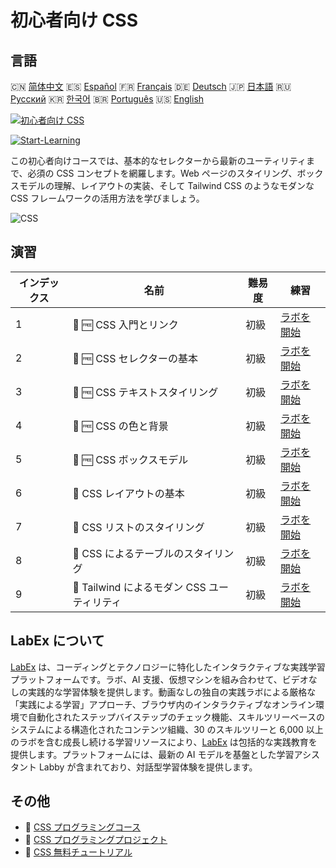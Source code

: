 # 初心者向け CSS

## 言語

🇨🇳 [简体中文](README_zh.md) 🇪🇸 [Español](README_es.md) 🇫🇷 [Français](README_fr.md) 🇩🇪 [Deutsch](README_de.md) 🇯🇵 [日本語](README_ja.md) 🇷🇺 [Русский](README_ru.md) 🇰🇷 [한국어](README_ko.md) 🇧🇷 [Português](README_pt.md) 🇺🇸 [English](README.md) 

[![初心者向け CSS](https://cover-creator.labex.io/css-for-beginners.png?lang=ja)](https://labex.io/ja/courses/css-for-beginners)

[![Start-Learning](https://img.shields.io/badge/Start-Learning-whitesmoke?style=for-the-badge)](https://labex.io/ja/courses/css-for-beginners)

この初心者向けコースでは、基本的なセレクターから最新のユーティリティまで、必須の CSS コンセプトを網羅します。Web ページのスタイリング、ボックスモデルの理解、レイアウトの実装、そして Tailwind CSS のようなモダンな CSS フレームワークの活用方法を学びましょう。

![CSS](https://img.shields.io/badge/CSS-whitesmoke?style=for-the-badge&logo=css)


## 演習

|   インデックス | 名前                                         | 難易度   | 練習                                                                                                                                     |
|----------------|----------------------------------------------|----------|------------------------------------------------------------------------------------------------------------------------------------------|
|              1 | 🧩 🆓 CSS 入門とリンク                       | 初級     | <a target='_blank' href='https://labex.io/ja/labs/css-css-introduction-and-linking-598030?course=css-for-beginners'>ラボを開始</a>       |
|              2 | 🧩 🆓 CSS セレクターの基本                   | 初級     | <a target='_blank' href='https://labex.io/ja/labs/css-css-selectors-basics-598033?course=css-for-beginners'>ラボを開始</a>               |
|              3 | 🧩 🆓 CSS テキストスタイリング               | 初級     | <a target='_blank' href='https://labex.io/ja/labs/css-css-text-styling-598036?course=css-for-beginners'>ラボを開始</a>                   |
|              4 | 🧩 🆓 CSS の色と背景                         | 初級     | <a target='_blank' href='https://labex.io/ja/labs/css-css-colors-and-backgrounds-598029?course=css-for-beginners'>ラボを開始</a>         |
|              5 | 🧩 🆓 CSS ボックスモデル                     | 初級     | <a target='_blank' href='https://labex.io/ja/labs/css-css-box-model-598028?course=css-for-beginners'>ラボを開始</a>                      |
|              6 | 🧩  CSS レイアウトの基本                     | 初級     | <a target='_blank' href='https://labex.io/ja/labs/css-css-layout-basics-598031?course=css-for-beginners'>ラボを開始</a>                  |
|              7 | 🧩  CSS リストのスタイリング                 | 初級     | <a target='_blank' href='https://labex.io/ja/labs/css-css-styling-lists-598034?course=css-for-beginners'>ラボを開始</a>                  |
|              8 | 🧩  CSS によるテーブルのスタイリング         | 初級     | <a target='_blank' href='https://labex.io/ja/labs/css-css-styling-tables-598035?course=css-for-beginners'>ラボを開始</a>                 |
|              9 | 🧩  Tailwind によるモダン CSS ユーティリティ | 初級     | <a target='_blank' href='https://labex.io/ja/labs/css-css-modern-utilities-with-tailwind-598032?course=css-for-beginners'>ラボを開始</a> |

## LabEx について

[LabEx](https://labex.io) は、コーディングとテクノロジーに特化したインタラクティブな実践学習プラットフォームです。ラボ、AI 支援、仮想マシンを組み合わせて、ビデオなしの実践的な学習体験を提供します。動画なしの独自の実践ラボによる厳格な「実践による学習」アプローチ、ブラウザ内のインタラクティブなオンライン環境で自動化されたステップバイステップのチェック機能、スキルツリーベースのシステムによる構造化されたコンテンツ組織、30 のスキルツリーと 6,000 以上のラボを含む成長し続ける学習リソースにより、[LabEx](https://labex.io) は包括的な実践教育を提供します。プラットフォームには、最新の AI モデルを基盤とした学習アシスタント Labby が含まれており、対話型学習体験を提供します。

## その他

- 🔗 [CSS プログラミングコース](https://github.com/labex-labs/awesome-programming-courses)
- 🔗 [CSS プログラミングプロジェクト](https://github.com/labex-labs/awesome-programming-projects)
- 🔗 [CSS 無料チュートリアル](https://github.com/labex-labs/css-free-tutorials)

